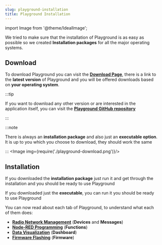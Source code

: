 ```yaml
---
slug: playground-installation
title: Playground Installation
---
```

import Image from '@theme/IdealImage';

We tried to make sure that the installation of Playground is as easy as possible so we created **Installation packages** for all the major operating systems.

## Download

To download Playground you can visit the [**Download Page**](https://www.hardwario.com/download/#), there is a link to the **latest version** of Playground and you will be offered downloads based on **your operating system**.

:::tip

If you want to download any other version or are interested in the application itself, you can visit the [**Playground GitHub repository**](https://github.com/hardwario/bch-playground/releases)

:::

:::note

There is always an **installation package** and also just an **executable option**. It is up to you which you choose to download, they should work the same

:::
<Image img={require('./playground-download.png')}/>

## Installation

If you downloaded the **installation package** just run it and get through the installation and you should be ready to use Playground

If you downloaded just the **executable**, you can run it you should be ready to use Playground

You can now read about each tab of Playground, to understand what each of them does:
- [**Radio Network Management**](./radio-network-management.md) (**Devices** and **Messages**)
- [**Node-RED Programming**](./node-red-programming.md) (**Functions**)
- [**Data Visualization**](./data-visualization.md) (**Dashboard**)
- [**Firmware Flashing**](./firmware-flashing.md) (**Firmware**)
